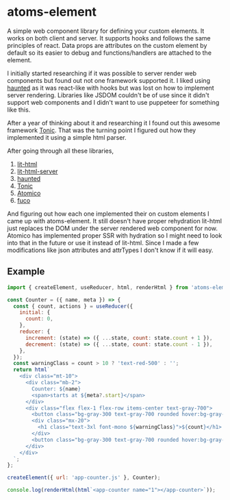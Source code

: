 # atoms-element

A simple web component library for defining your custom elements. It works on both client and server. It supports hooks and follows the same principles of react.
Data props are attributes on the custom element by default so its easier to debug and functions/handlers are attached to the element.

I initially started researching if it was possible to server render web components but found out not one framework supported it. I liked using
[haunted](https://github.com/matthewp/haunted) as it was react-like with hooks but was lost on how to implement server rendering. Libraries like
JSDOM couldn't be of use since it didn't support web components and I didn't want to use puppeteer for something like this.

After a year of thinking about it and researching it I found out this awesome framework [Tonic](https://github.com/optoolco/tonic).
That was the turning point I figured out how they implemented it using a simple html parser.

After going through all these libraries,

1. [lit-html](https://github.com/lit/lit)
2. [lit-html-server](https://github.com/popeindustries/lit-html-server)
3. [haunted](https://github.com/matthewp/haunted)
4. [Tonic](https://github.com/optoolco/tonic)
5. [Atomico](https://github.com/atomicojs/atomico)
6. [fuco](https://github.com/wtnbass/fuco)

And figuring out how each one implemented their on custom elements I came up with atoms-element. It still doesn't have proper rehydration lit-html just replaces the DOM under the server rendered web component for now. Atomico has implemented proper SSR with hydration so I might need to look into that in the future or
use it instead of lit-html. Since I made a few modifications like json attributes and attrTypes I don't know if it will easy.

## Example

```js
import { createElement, useReducer, html, renderHtml } from 'atoms-element/index.js';

const Counter = ({ name, meta }) => {
  const { count, actions } = useReducer({
    initial: {
      count: 0,
    },
    reducer: {
      increment: (state) => ({ ...state, count: state.count + 1 }),
      decrement: (state) => ({ ...state, count: state.count - 1 }),
    },
  });
  const warningClass = count > 10 ? 'text-red-500' : '';
  return html`
    <div class="mt-10">
      <div class="mb-2">
        Counter: ${name}
        <span>starts at ${meta?.start}</span>
      </div>
      <div class="flex flex-1 flex-row items-center text-gray-700">
        <button class="bg-gray-300 text-gray-700 rounded hover:bg-gray-200 px-4 py-2 text-3xl focus:outline-none" @click=${actions.decrement}>-</button>
        <div class="mx-20">
          <h1 class="text-3xl font-mono ${warningClass}">${count}</h1>
        </div>
        <button class="bg-gray-300 text-gray-700 rounded hover:bg-gray-200 px-4 py-2 text-3xl focus:outline-none" @click=${actions.increment}>+</button>
      </div>
    </div>
  `;
};

createElement({ url: 'app-counter.js' }, Counter);

console.log(renderHtml(html`<app-counter name="1"></app-counter>`));
```

